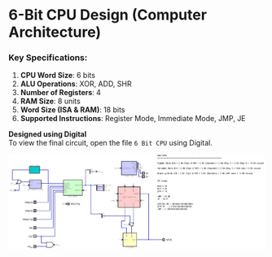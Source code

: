 
# 6-Bit CPU Design (Computer Architecture)

### Key Specifications:
1. **CPU Word Size**: 6 bits
2. **ALU Operations**: XOR, ADD, SHR
3. **Number of Registers**: 4
4. **RAM Size**: 8 units
5. **Word Size (ISA & RAM)**: 18 bits
6. **Supported Instructions**: Register Mode, Immediate Mode, JMP, JE

**Designed using Digital** \
To view the final circuit, open the file `6 Bit CPU` using Digital.

![6 Bit CPU](https://github.com/Mondol007/6bit_CPU_design/blob/aeecea99d291b6b85669b658703b1f50d40287ef/Circuit%20Block%20pictures/6bit%20CPU.png)
